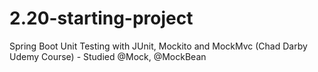 # 2.20-starting-project
Spring Boot Unit Testing with JUnit, Mockito and MockMvc (Chad Darby Udemy Course) - Studied @Mock, @MockBean

